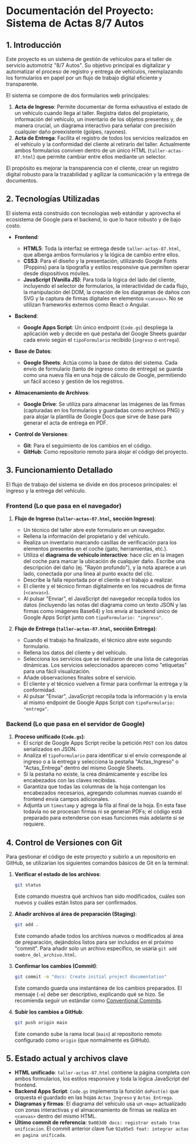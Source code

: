 # Documentación del Proyecto: Sistema de Actas 8/7 Autos

## 1. Introducción

Este proyecto es un sistema de gestión de vehículos para el taller de servicio automotriz "8/7 Autos". Su objetivo principal es digitalizar y automatizar el proceso de registro y entrega de vehículos, reemplazando los formularios en papel por un flujo de trabajo digital eficiente y transparente.

El sistema se compone de dos formularios web principales:

1.  **Acta de Ingreso**: Permite documentar de forma exhaustiva el estado de un vehículo cuando llega al taller. Registra datos del propietario, información del vehículo, un inventario de los objetos presentes y, de manera crucial, un diagrama interactivo para señalar con precisión cualquier daño preexistente (golpes, rayones).
2.  **Acta de Entrega**: Facilita el registro de todos los servicios realizados en el vehículo y la conformidad del cliente al retirarlo del taller. Actualmente ambos formularios conviven dentro de un único HTML (`taller-actas-87.html`) que permite cambiar entre ellos mediante un selector.

El propósito es mejorar la transparencia con el cliente, crear un registro digital robusto para la trazabilidad y agilizar la comunicación y la entrega de documentos.

## 2. Tecnologías Utilizadas

El sistema está construido con tecnologías web estándar y aprovecha el ecosistema de Google para el backend, lo que lo hace robusto y de bajo costo.

*   **Frontend**:
    *   **HTML5**: Toda la interfaz se entrega desde `taller-actas-87.html`, que alberga ambos formularios y la lógica de cambio entre ellos.
    *   **CSS3**: Para el diseño y la presentación, utilizando Google Fonts (Poppins) para la tipografía y estilos responsive que permiten operar desde dispositivos móviles.
    *   **JavaScript (Vanilla JS)**: Para toda la lógica del lado del cliente, incluyendo el selector de formularios, la interactividad de cada flujo, la manipulación del DOM, la creación de los diagramas de daños con SVG y la captura de firmas digitales en elementos `<canvas>`. No se utilizan frameworks externos como React o Angular.

*   **Backend**:
    *   **Google Apps Script**: Un único endpoint (`Code.gs`) despliega la aplicación web y decide en qué pestaña del Google Sheets guardar cada envío según el `tipoFormulario` recibido (`ingreso` o `entrega`).

*   **Base de Datos**:
    *   **Google Sheets**: Actúa como la base de datos del sistema. Cada envío de formulario (tanto de ingreso como de entrega) se guarda como una nueva fila en una hoja de cálculo de Google, permitiendo un fácil acceso y gestión de los registros.

*   **Almacenamiento de Archivos**:
    *   **Google Drive**: Se utiliza para almacenar las imágenes de las firmas (capturadas en los formularios y guardadas como archivos PNG) y para alojar la plantilla de Google Docs que sirve de base para generar el acta de entrega en PDF.

*   **Control de Versiones**:
    *   **Git**: Para el seguimiento de los cambios en el código.
    *   **GitHub**: Como repositorio remoto para alojar el código del proyecto.

## 3. Funcionamiento Detallado

El flujo de trabajo del sistema se divide en dos procesos principales: el ingreso y la entrega del vehículo.

### Frontend (Lo que pasa en el navegador)

1.  **Flujo de Ingreso (`taller-actas-87.html`, sección Ingreso)**:
    *   Un técnico del taller abre este formulario en un navegador.
    *   Rellena la información del propietario y del vehículo.
    *   Realiza un inventario marcando casillas de verificación para los elementos presentes en el coche (gato, herramientas, etc.).
    *   Utiliza el **diagrama de vehículo interactivo**: hace clic en la imagen del coche para marcar la ubicación de cualquier daño. Escribe una descripción del daño (ej. "Rayón profundo"), y la nota aparece a un lado, conectada por una línea al punto exacto del clic.
    *   Describe la falla reportada por el cliente o el trabajo a realizar.
    *   El cliente y el técnico firman digitalmente en los recuadros de firma (`<canvas>`).
    *   Al pulsar "Enviar", el JavaScript del navegador recopila todos los datos (incluyendo las notas del diagrama como un texto JSON y las firmas como imágenes Base64) y los envía al backend único de Google Apps Script junto con `tipoFormulario: "ingreso"`.

2.  **Flujo de Entrega (`taller-actas-87.html`, sección Entrega)**:
    *   Cuando el trabajo ha finalizado, el técnico abre este segundo formulario.
    *   Rellena los datos del cliente y del vehículo.
    *   Selecciona los servicios que se realizaron de una lista de categorías dinámicas. Los servicios seleccionados aparecen como "etiquetas" para una fácil visualización.
    *   Añade observaciones finales sobre el servicio.
    *   El cliente y el técnico vuelven a firmar para confirmar la entrega y la conformidad.
    *   Al pulsar "Enviar", JavaScript recopila toda la información y la envía al mismo endpoint de Google Apps Script con `tipoFormulario: "entrega"`.

### Backend (Lo que pasa en el servidor de Google)

1.  **Proceso unificado (`Code.gs`)**:
    *   El script de Google Apps Script recibe la petición `POST` con los datos serializados en JSON.
    *   Analiza el `tipoFormulario` para identificar si el envío corresponde al ingreso o a la entrega y selecciona la pestaña "Actas_Ingreso" o "Actas_Entrega" dentro del mismo Google Sheets.
    *   Si la pestaña no existe, la crea dinámicamente y escribe los encabezados con las claves recibidas.
    *   Garantiza que todas las columnas de la hoja contengan los encabezados necesarios, agregando columnas nuevas cuando el frontend envía campos adicionales.
    *   Adjunta un `timestamp` y agrega la fila al final de la hoja. En esta fase todavía no se procesan firmas ni se generan PDFs; el código está preparado para extenderse con esas funciones más adelante si se requiere.

## 4. Control de Versiones con Git

Para gestionar el código de este proyecto y subirlo a un repositorio en GitHub, se utilizarían los siguientes comandos básicos de Git en la terminal:

1.  **Verificar el estado de los archivos**:
    ```bash
    git status
    ```
    Este comando muestra qué archivos han sido modificados, cuáles son nuevos y cuáles están listos para ser confirmados.

2.  **Añadir archivos al área de preparación (Staging)**:
    ```bash
    git add .
    ```
    Este comando añade todos los archivos nuevos o modificados al área de preparación, dejándolos listos para ser incluidos en el próximo "commit". Para añadir solo un archivo específico, se usaría `git add nombre_del_archivo.html`.

3.  **Confirmar los cambios (Commit)**:
    ```bash
    git commit -m "docs: Create initial project documentation"
    ```
    Este comando guarda una instantánea de los cambios preparados. El mensaje (`-m`) debe ser descriptivo, explicando qué se hizo. Se recomienda seguir un estándar como [Conventional Commits](https://www.conventionalcommits.org/).

4.  **Subir los cambios a GitHub**:
    ```bash
    git push origin main
    ```
    Este comando sube la rama local (`main`) al repositorio remoto configurado como `origin` (que normalmente es GitHub).

## 5. Estado actual y archivos clave

*   **HTML unificado**: `taller-actas-87.html` contiene la página completa con ambos formularios, los estilos responsive y toda la lógica JavaScript del frontend.
*   **Backend Apps Script**: `Code.gs` implementa la función `doPost(e)` que orquesta el guardado en las hojas `Actas_Ingreso` y `Actas_Entrega`.
*   **Diagramas y firmas**: El diagrama del vehículo usa un `<map>` actualizado con zonas interactivas y el almacenamiento de firmas se realiza en `<canvas>` dentro del mismo HTML.
*   **Último commit de referencia**: `9a083d0 docs: registrar estado tras unificacion`. El commit anterior clave fue `92a95e5 feat: integrar actas en pagina unificada`.
